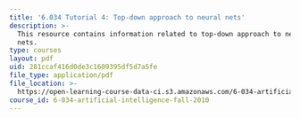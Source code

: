 ```yaml
---
title: '6.034 Tutorial 4: Top-down approach to neural nets'
description: >-
  This resource contains information related to top-down approach to neural
  nets.
type: courses
layout: pdf
uid: 281ccaf416d0de3c1609395df5d7a5fe
file_type: application/pdf
file_location: >-
  https://open-learning-course-data-ci.s3.amazonaws.com/6-034-artificial-intelligence-fall-2010/281ccaf416d0de3c1609395df5d7a5fe_MIT6_034F10_tutor04.pdf
course_id: 6-034-artificial-intelligence-fall-2010
---
```

